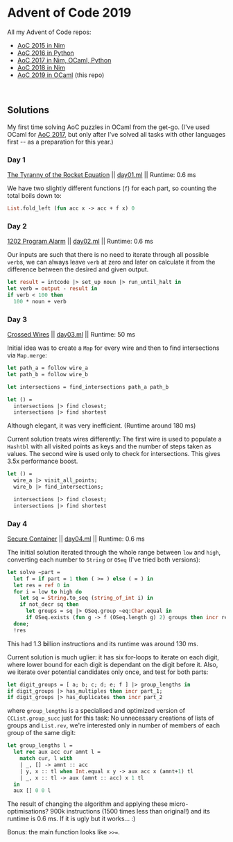 # Advent of Code 2019

All my Advent of Code repos:

* [AoC 2015 in Nim](https://github.com/narimiran/advent_of_code_2015)
* [AoC 2016 in Python](https://github.com/narimiran/advent_of_code_2016)
* [AoC 2017 in Nim, OCaml, Python](https://github.com/narimiran/AdventOfCode2017)
* [AoC 2018 in Nim](https://github.com/narimiran/AdventOfCode2018)
* [AoC 2019 in OCaml](https://github.com/narimiran/AdventOfCode2019) (this repo)


&nbsp;


## Solutions

My first time solving AoC puzzles in OCaml from the get-go.
(I've used OCaml for [AoC 2017](https://github.com/narimiran/AdventOfCode2017),
but only after I've solved all tasks with other languages first -- as a preparation for this year.)



### Day 1

[The Tyranny of the Rocket Equation](http://adventofcode.com/2019/day/1) || [day01.ml](ocaml/day01.ml) || Runtime: 0.6 ms

We have two slightly different functions (`f`) for each part, so counting the total boils down to:
```ocaml
List.fold_left (fun acc x -> acc + f x) 0
```


### Day 2

[1202 Program Alarm](http://adventofcode.com/2019/day/2) || [day02.ml](ocaml/day02.ml) || Runtime: 0.6 ms

Our inputs are such that there is no need to iterate through all possible `verb`s,
we can always leave `verb` at zero and later on calculate it from the difference between the desired and given output.
```ocaml
let result = intcode |> set_up noun |> run_until_halt in
let verb = output - result in
if verb < 100 then
  100 * noun + verb
```


### Day 3

[Crossed Wires](http://adventofcode.com/2019/day/3) || [day03.ml](ocaml/day03.ml) || Runtime: 50 ms

Initial idea was to create a `Map` for every wire and then to find intersections via `Map.merge`:
```ocaml
let path_a = follow wire_a
let path_b = follow wire_b

let intersections = find_intersections path_a path_b

let () =
  intersections |> find closest;
  intersections |> find shortest
```
Although elegant, it was very inefficient. (Runtime around 180 ms)

Current solution treats wires differently:
The first wire is used to populate a `Hashtbl` with all visited points as keys and the number of steps taken as values.
The second wire is used only to check for intersections.
This gives 3.5x performance boost.
```ocaml
let () =
  wire_a |> visit_all_points;
  wire_b |> find_intersections;

  intersections |> find closest;
  intersections |> find shortest
```


### Day 4

[Secure Container](http://adventofcode.com/2019/day/4) || [day04.ml](ocaml/day04.ml) || Runtime: 0.6 ms

The initial solution iterated through the whole range between `low` and `high`,
converting each number to `String` or `OSeq` (I've tried both versions):
```ocaml
let solve ~part =
  let f = if part = 1 then ( >= ) else ( = ) in
  let res = ref 0 in
  for i = low to high do
    let sq = String.to_seq (string_of_int i) in
    if not_decr sq then
      let groups = sq |> OSeq.group ~eq:Char.equal in
      if OSeq.exists (fun g -> f (OSeq.length g) 2) groups then incr res
  done;
  !res
```
This had 1.3 **b**illion instructions and its runtime was around 130 ms.

Current solution is much uglier: it has six for-loops to iterate on each digit,
where lower bound for each digit is dependant on the digit before it.
Also, we iterate over potential candidates only once, and test for both parts:
```ocaml
let digit_groups = [ a; b; c; d; e; f ] |> group_lengths in
if digit_groups |> has_multiples then incr part_1;
if digit_groups |> has_duplicates then incr part_2
```
where `group_lengths` is a specialised and optimized version of `CCList.group_succ`
just for this task:
No unnecessary creations of lists of groups and `List.rev`,
we're interested only in number of members of each group of the same digit:
```ocaml
let group_lengths l =
  let rec aux acc cur amnt l =
    match cur, l with
    | _, [] -> amnt :: acc
    | y, x :: tl when Int.equal x y -> aux acc x (amnt+1) tl
    | _, x :: tl -> aux (amnt :: acc) x 1 tl
  in
  aux [] 0 0 l
```

The result of changing the algorithm and applying these micro-optimisations?
900k instructions (1500 times less than original!) and its runtime is 0.6 ms.
If it is ugly but it works... :)

Bonus: the main function looks like `>>=`.

